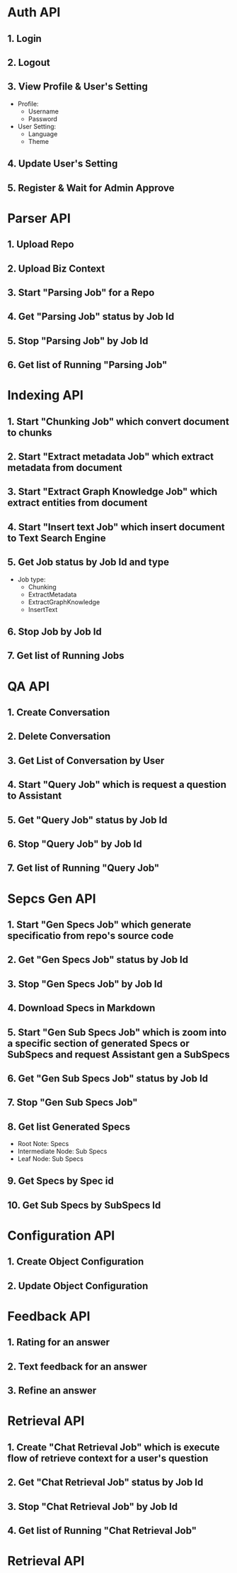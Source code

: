 # Auth API

## 1. Login
## 2. Logout
## 3. View Profile & User's Setting
- Profile:
  - Username
  - Password
- User Setting:
  - Language
  - Theme
## 4. Update User's Setting
## 5. Register & Wait for Admin Approve

# Parser API

## 1. Upload Repo
## 2. Upload Biz Context
## 3. Start "Parsing Job" for a Repo
## 4. Get "Parsing Job" status by Job Id
## 5. Stop "Parsing Job" by Job Id
## 6. Get list of Running "Parsing Job"

# Indexing API

## 1. Start "Chunking Job" which convert document to chunks
## 2. Start "Extract metadata Job" which extract metadata from document
## 3. Start "Extract Graph Knowledge Job" which extract entities from document
## 4. Start "Insert text Job" which insert document to Text Search Engine
## 5. Get Job status by Job Id and type
- Job type:
  - Chunking
  - ExtractMetadata
  - ExtractGraphKnowledge
  - InsertText
## 6. Stop Job by Job Id
## 7. Get list of Running Jobs

# QA API

## 1. Create Conversation
## 2. Delete Conversation
## 3. Get List of Conversation by User
## 4. Start "Query Job" which is request a question to Assistant
## 5. Get "Query Job" status by Job Id
## 6. Stop "Query Job" by Job Id
## 7. Get list of Running "Query Job"

# Sepcs Gen API

## 1. Start "Gen Specs Job" which generate specificatio from repo's source code
## 2. Get "Gen Specs Job" status by Job Id
## 3. Stop "Gen Specs Job" by Job Id
## 4. Download Specs in Markdown
## 5. Start "Gen Sub Specs Job" which is zoom into a specific section of generated Specs or SubSpecs and request Assistant gen a SubSpecs
## 6. Get "Gen Sub Specs Job" status by Job Id
## 7. Stop "Gen Sub Specs Job"
## 8. Get list Generated Specs
- Root Note: Specs
- Intermediate Node: Sub Specs
- Leaf Node: Sub Specs
## 9. Get Specs by Spec id
## 10. Get Sub Specs by SubSpecs Id


# Configuration API

## 1. Create Object Configuration
## 2. Update Object Configuration

# Feedback API

## 1. Rating for an answer
## 2. Text feedback for an answer
## 3. Refine an answer

# Retrieval API

## 1. Create "Chat Retrieval Job" which is execute flow of retrieve context for a user's question
## 2. Get "Chat Retrieval Job" status by Job Id
## 3. Stop "Chat Retrieval Job" by Job Id
## 4. Get list of Running "Chat Retrieval Job"
# Retrieval API
